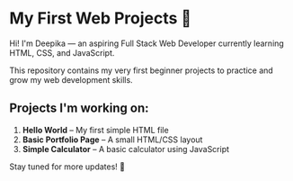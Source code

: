 # My First Web Projects 🚀

Hi! I'm Deepika — an aspiring Full Stack Web Developer currently learning HTML, CSS, and JavaScript.

This repository contains my very first beginner projects to practice and grow my web development skills.

## Projects I'm working on:

1. **Hello World** – My first simple HTML file  
2. **Basic Portfolio Page** – A small HTML/CSS layout  
3. **Simple Calculator** – A basic calculator using JavaScript  

Stay tuned for more updates! 🌱
